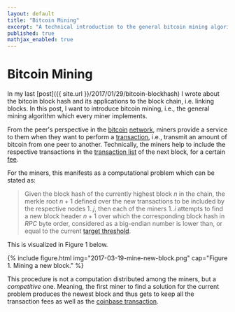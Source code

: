 ```yaml
---
layout: default
title: "Bitcoin Mining"
excerpt: "A technical introduction to the general bitcoin mining algorithm, with Python examples."
published: true
mathjax_enabled: true
---
```


# Bitcoin Mining

In my last [post]({{ site.url }}/2017/01/29/bitcoin-blockhash) I wrote about the bitcoin block hash and its applications to the block chain, i.e. linking blocks. In this post, I want to introduce bitcoin mining, i.e., the general mining algorithm which every miner implements.

From the peer's perspective in the [bitcoin](https://bitcoin.org/en/developer-guide#p2p-network) [network](https://en.bitcoin.it/wiki/Network), miners provide a service to them when they want to perform a [transaction](https://bitcoin.org/en/developer-guide#transactions), i.e., transmit an amount of bitcoin from one peer to another. Technically, the miners help to include the respective transactions in the [transaction list](https://en.bitcoin.it/wiki/Transaction) of the next block, for a certain [fee](https://bitcoin.org/en/developer-guide#term-transaction-fee).

For the miners, this manifests as a computational problem which can be stated as:

> Given the block hash of the currently highest block $n$ in the chain, the merkle root $n+1$ defined over the new transactions to be included by the respective nodes $1..j$, then each of the miners $1..i$ attempts to find a new block header $n+1$ over which the corresponding block hash in _RPC_ byte order, considered as a big-endian number is lower than, or equal to the current [target threshold](https://bitcoin.org/en/developer-reference#target-nbits).


This is visualized in Figure 1 below.

{% include figure.html img="2017-03-19-mine-new-block.png"
    cap="Figure 1. Mining a new block." %}

This procedure is not a computation distributed among the miners, but a _competitive_ one. Meaning, the first miner to find a solution for the current problem produces the newest block and thus gets to keep all the transaction fees as well as the [coinbase transaction](https://bitcoin.org/en/developer-reference#term-coinbase-tx).
